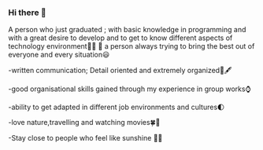 ### Hi there 👋

A person who just graduated ; with basic knowledge in programming and with a great desire to develop and to get to know different aspects of technology environment🏻👩
🏻
a person always trying to bring the best out of everyone and every situation😃

-written communication; Detail oriented and extremely organized💼🖋

-good organisational skills gained through my experience in group works⌚

-ability to get adapted in different job environments and cultures🌓

-love nature,travelling and watching movies🍀🐻

-Stay close to people who feel like sunshine 🌹🌞

